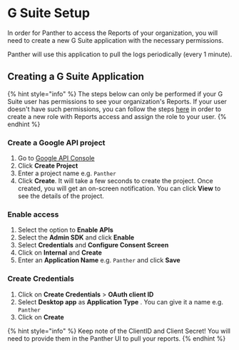 # G Suite Setup

In order for Panther to access the Reports of your organization, you will need to create a new G Suite application with the necessary permissions.

Panther will use this application to pull the logs periodically (every 1 minute).

## Creating a G Suite Application

{% hint style="info" %}
The steps below can only be performed if your G Suite user has permissions to see your organization's Reports. If your user doesn't have such permissions, you can follow the steps [here](https://support.google.com/a/answer/2406043) in order to create a new role with Reports access and assign the role to your user.
{% endhint %}

### Create a Google API project
1. Go to [Google API Console](https://console.developers.google.com/project)
1. Click **Create Project**
1. Enter a project name e.g. `Panther`
1. Click **Create**. It will take a few seconds to create the project. Once created, you will get an on-screen notification.
 You can click **View** to see the details of the project.

### Enable access
1. Select the option to **Enable APIs**
1. Select the **Admin SDK** and click **Enable**
1. Select **Credentials** and **Configure Consent Screen**
1. Click on **Internal** and **Create**
1. Enter an **Application Name** e.g. `Panther` and click **Save**

### Create Credentials
1. Click on **Create Credentials** > **OAuth client ID**
1. Select **Desktop app** as **Application Type** . You can give it a name e.g. `Panther`
1. Click on **Create**

{% hint style="info" %}
Keep note of the ClientID and Client Secret! You will need to provide them in the Panther UI to pull your reports.
{% endhint %}
